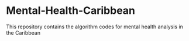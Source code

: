 # Mental-Health-Caribbean
This repository contains the algorithm codes for mental health analysis in the Caribbean
